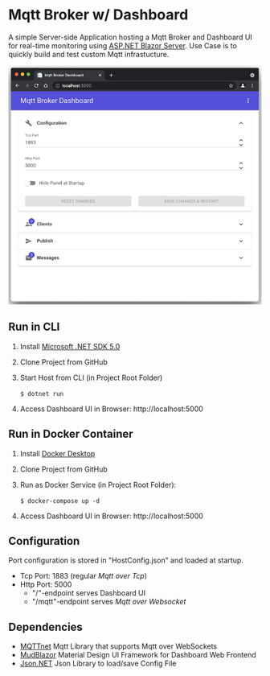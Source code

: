 # Mqtt Broker w/ Dashboard

A simple Server-side Application hosting a Mqtt Broker and Dashboard UI for real-time monitoring using [ASP.NET Blazor Server](https://dotnet.microsoft.com/apps/aspnet/web-apps/blazor). Use Case is to quickly build and test custom Mqtt infrastucture.

![MqttBrokerWithDashboard](MqttBrokerWithDashboard.png)

## Run in CLI

1. Install [Microsoft .NET SDK 5.0](https://dotnet.microsoft.com/download)

2. Clone Project from GitHub

3. Start Host from CLI (in Project Root Folder)

    `$ dotnet run`

4. Access Dashboard UI in Browser: http://localhost:5000

## Run in Docker Container

1. Install [Docker Desktop](https://docs.docker.com/desktop)

2. Clone Project from GitHub

3. Run as Docker Service (in Project Root Folder):

   `$ docker-compose up -d`

4. Access Dashboard UI in Browser: http://localhost:5000

## Configuration

Port configuration is stored in "HostConfig.json" and loaded at startup.

- Tcp Port: 1883 (regular _Mqtt over Tcp_)
- Http Port: 5000
   - "/"-endpoint serves Dashboard UI
   - "/mqtt"-endpoint serves _Mqtt over Websocket_

## Dependencies

- [MQTTnet](https://github.com/chkr1011/MQTTnet) Mqtt Library that supports Mqtt over WebSockets
- [MudBlazor](https://mudblazor.com) Material Design UI Framework for Dashboard Web Frontend
- [Json.NET](https://www.newtonsoft.com/json) Json Library to load/save Config File
